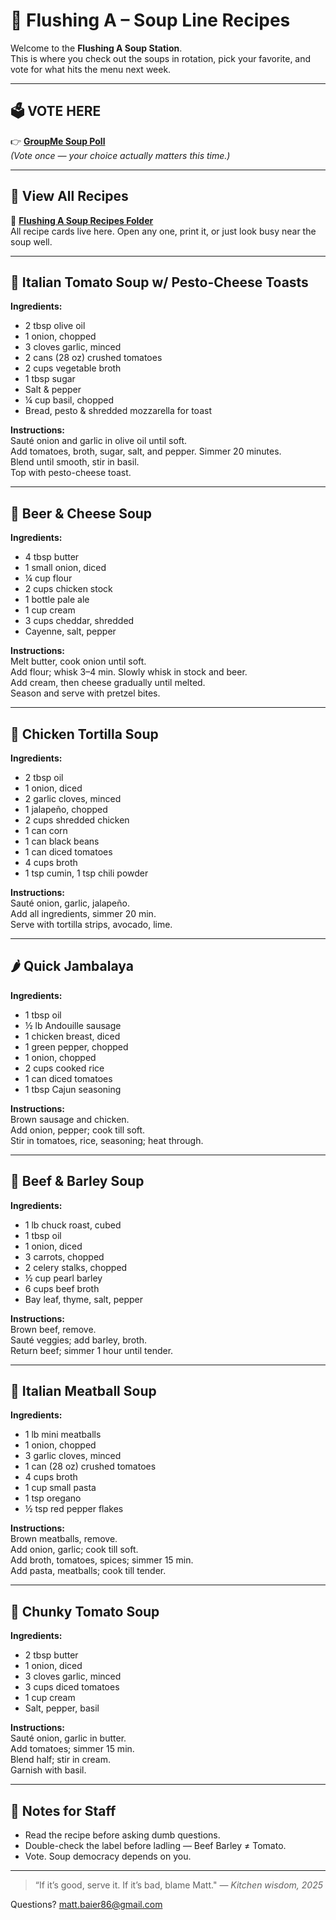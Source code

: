 # 🥣 Flushing A – Soup Line Recipes

Welcome to the **Flushing A Soup Station**.  
This is where you check out the soups in rotation, pick your favorite, and vote for what hits the menu next week.  

---

## 🗳️ **VOTE HERE**
👉 [**GroupMe Soup Poll**](https://groupme.com/)  
*(Vote once — your choice actually matters this time.)*

---

## 📂 **View All Recipes**
📁 [**Flushing A Soup Recipes Folder**](https://drive.google.com/drive/folders/165MwG_4Z9E4Iv1wnvoyshTNBFhfh33ib)  
All recipe cards live here. Open any one, print it, or just look busy near the soup well.

---

## 🍅 Italian Tomato Soup w/ Pesto-Cheese Toasts
**Ingredients:**  
- 2 tbsp olive oil  
- 1 onion, chopped  
- 3 cloves garlic, minced  
- 2 cans (28 oz) crushed tomatoes  
- 2 cups vegetable broth  
- 1 tbsp sugar  
- Salt & pepper  
- ¼ cup basil, chopped  
- Bread, pesto & shredded mozzarella for toast  

**Instructions:**  
Sauté onion and garlic in olive oil until soft.  
Add tomatoes, broth, sugar, salt, and pepper. Simmer 20 minutes.  
Blend until smooth, stir in basil.  
Top with pesto-cheese toast.  

---

## 🍺 Beer & Cheese Soup
**Ingredients:**  
- 4 tbsp butter  
- 1 small onion, diced  
- ¼ cup flour  
- 2 cups chicken stock  
- 1 bottle pale ale  
- 1 cup cream  
- 3 cups cheddar, shredded  
- Cayenne, salt, pepper  

**Instructions:**  
Melt butter, cook onion until soft.  
Add flour; whisk 3–4 min. Slowly whisk in stock and beer.  
Add cream, then cheese gradually until melted.  
Season and serve with pretzel bites.  

---

## 🌮 Chicken Tortilla Soup
**Ingredients:**  
- 2 tbsp oil  
- 1 onion, diced  
- 2 garlic cloves, minced  
- 1 jalapeño, chopped  
- 2 cups shredded chicken  
- 1 can corn  
- 1 can black beans  
- 1 can diced tomatoes  
- 4 cups broth  
- 1 tsp cumin, 1 tsp chili powder  

**Instructions:**  
Sauté onion, garlic, jalapeño.  
Add all ingredients, simmer 20 min.  
Serve with tortilla strips, avocado, lime.  

---

## 🌶️ Quick Jambalaya
**Ingredients:**  
- 1 tbsp oil  
- ½ lb Andouille sausage  
- 1 chicken breast, diced  
- 1 green pepper, chopped  
- 1 onion, chopped  
- 2 cups cooked rice  
- 1 can diced tomatoes  
- 1 tbsp Cajun seasoning  

**Instructions:**  
Brown sausage and chicken.  
Add onion, pepper; cook till soft.  
Stir in tomatoes, rice, seasoning; heat through.  

---

## 🧄 Beef & Barley Soup
**Ingredients:**  
- 1 lb chuck roast, cubed  
- 1 tbsp oil  
- 1 onion, diced  
- 3 carrots, chopped  
- 2 celery stalks, chopped  
- ½ cup pearl barley  
- 6 cups beef broth  
- Bay leaf, thyme, salt, pepper  

**Instructions:**  
Brown beef, remove.  
Sauté veggies; add barley, broth.  
Return beef; simmer 1 hour until tender.  

---

## 🍝 Italian Meatball Soup
**Ingredients:**  
- 1 lb mini meatballs  
- 1 onion, chopped  
- 3 garlic cloves, minced  
- 1 can (28 oz) crushed tomatoes  
- 4 cups broth  
- 1 cup small pasta  
- 1 tsp oregano  
- ½ tsp red pepper flakes  

**Instructions:**  
Brown meatballs, remove.  
Add onion, garlic; cook till soft.  
Add broth, tomatoes, spices; simmer 15 min.  
Add pasta, meatballs; cook till tender.  

---

## 🍅 Chunky Tomato Soup
**Ingredients:**  
- 2 tbsp butter  
- 1 onion, diced  
- 3 cloves garlic, minced  
- 3 cups diced tomatoes  
- 1 cup cream  
- Salt, pepper, basil  

**Instructions:**  
Sauté onion, garlic in butter.  
Add tomatoes; simmer 15 min.  
Blend half; stir in cream.  
Garnish with basil.  

---

## 💬 Notes for Staff
- Read the recipe before asking dumb questions.  
- Double-check the label before ladling — Beef Barley ≠ Tomato.  
- Vote. Soup democracy depends on you.  
---

> “If it’s good, serve it. If it’s bad, blame Matt."
> — *Kitchen wisdom, 2025*

Questions?
matt.baier86@gmail.com
